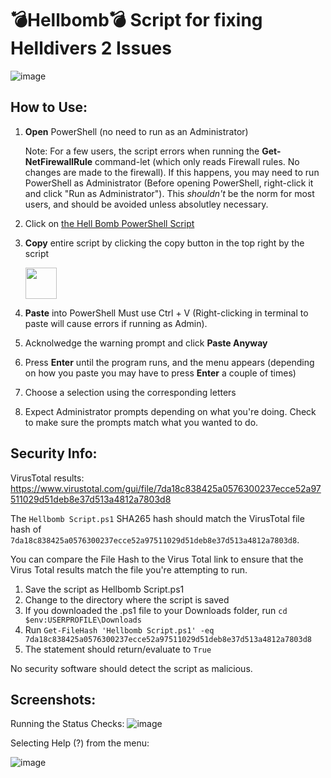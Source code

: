 # 💣Hellbomb💣 Script for fixing Helldivers 2 Issues

![image](https://github.com/helldivers2fixes/HellbombScript/assets/166264070/cc30472b-83ab-4b2f-90b9-2f1ec2170e50)



## How to Use:

 1. **Open** PowerShell (no need to run as an Administrator)

    Note: For a few users, the script errors when running the **Get-NetFirewallRule** command-let (which only reads Firewall rules. No changes are made to the firewall). If this happens, you may need to run PowerShell as Administrator (Before opening PowerShell, right-click it and click "Run as Administrator"). This _shouldn't_ be the norm for most users, and should be avoided unless absolutley necessary.
 3. Click on [the Hell Bomb PowerShell Script](https://github.com/helldivers2fixes/HellbombScript/blob/main/Hellbomb%20Script.ps1)
 4. **Copy** entire script by clicking the copy button in the top right by the script
    
       <img src = "https://github.com/helldivers2fixes/HellbombScript/assets/166264070/5a600b1c-64f6-4956-ba2f-f82c9a317f81" height=50>
       
 6. **Paste** into PowerShell Must use Ctrl + V (Right-clicking in terminal to paste will cause errors if running as Admin).
 7. Acknolwedge the warning prompt and click **Paste Anyway**
 8. Press **Enter** until the program runs, and the menu appears (depending on how you paste you may have to press **Enter** a couple of times)
 9. Choose a selection using the corresponding letters
 10. Expect Administrator prompts depending on what you're doing. Check to make sure the prompts match what you wanted to do.

## Security Info:

VirusTotal results: https://www.virustotal.com/gui/file/7da18c838425a0576300237ecce52a97511029d51deb8e37d513a4812a7803d8

The ``Hellbomb Script.ps1`` SHA265 hash should match the VirusTotal file hash of ``7da18c838425a0576300237ecce52a97511029d51deb8e37d513a4812a7803d8``.

You can compare the File Hash to the Virus Total link to ensure that the Virus Total results match the file you're attempting to run.

1. Save the script as Hellbomb Script.ps1
2. Change to the directory where the script is saved
3. If you downloaded the .ps1 file to your Downloads folder, run ``cd $env:USERPROFILE\Downloads``
4. Run ``Get-FileHash 'Hellbomb Script.ps1' -eq 7da18c838425a0576300237ecce52a97511029d51deb8e37d513a4812a7803d8``
5. The statement should return/evaluate to ``True``

No security software should detect the script as malicious.
## Screenshots:

Running the Status Checks:
![image](https://github.com/helldivers2fixes/HellbombScript/assets/166264070/f35b87dc-0329-431f-bc30-1dd4b89f366c)

Selecting Help (?) from the menu:

![image](https://github.com/helldivers2fixes/HellbombScript/assets/166264070/fb9b7443-e688-4347-83c1-62c9c51b92b6)
